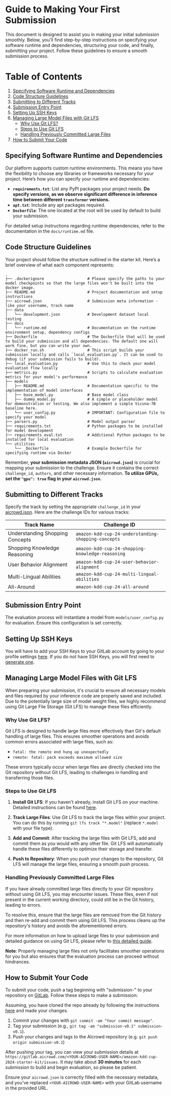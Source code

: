 # Guide to Making Your First Submission

This document is designed to assist you in making your initial submission smoothly. Below, you'll find step-by-step instructions on specifying your software runtime and dependencies, structuring your code, and finally, submitting your project. Follow these guidelines to ensure a smooth submission process.

# Table of Contents

1. [Specifying Software Runtime and Dependencies](#specifying-software-runtime-and-dependencies)
2. [Code Structure Guidelines](#code-structure-guidelines)
3. [Submitting to Different Tracks](#submitting-to-different-tracks)
4. [Submission Entry Point](#submission-entry-point)
5. [Setting Up SSH Keys](#setting-up-ssh-keys)
6. [Managing Large Model Files with Git LFS](#managing-large-model-files-with-git-lfs)
    - [Why Use Git LFS?](#why-use-git-lfs)
    - [Steps to Use Git LFS](#steps-to-use-git-lfs)
    - [Handling Previously Committed Large Files](#handling-previously-committed-large-files)
7. [How to Submit Your Code](#how-to-submit-your-code)


## Specifying Software Runtime and Dependencies

Our platform supports custom runtime environments. This means you have the flexibility to choose any libraries or frameworks necessary for your project. Here’s how you can specify your runtime and dependencies:

- **`requirements.txt`**: List any PyPI packages your project needs. **Do specify versions, as we observe significant difference in inference time between different `transformer` versions.**
- **`apt.txt`**: Include any apt packages required.
- **`Dockerfile`**: The one located at the root will be used by default to build your submission. 

For detailed setup instructions regarding runtime dependencies, refer to the documentation in the `docs/runtime.md` file.

## Code Structure Guidelines

Your project should follow the structure outlined in the starter kit. Here’s a brief overview of what each component represents:

```
.
├── .dockerignore                   # Please specify the paths to your model checkpoints so that the large files won't be built into the docker image. 
├── README.md                       # Project documentation and setup instructions
├── aicrowd.json                    # Submission meta information - like your username, track name
├── data
│   └── development.json            # Development dataset local testing
├── docs
│   └── runtime.md                  # Documentation on the runtime environment setup, dependency configs
├── Dockerfile                      # The Dockerfile that will be used to build your submission and all dependencies. The default one will work fine, but you can write your own. 
├── docker_run.sh                   # This script builds your submission locally and calls `local_evaluation.py`. It can be used to debug (if your submission fails to build). 
├── local_evaluation.py             # Use this to check your model evaluation flow locally
├── metrics.py                      # Scripts to calculate evaluation metrics for your model's performance
├── models
│   ├── README.md                   # Documentation specific to the implementation of model interfaces
│   ├── base_model.py               # Base model class 
│   ├── dummy_model.py              # A simple or placeholder model for demonstration or testing. We also implement a simple Vicuna-7B baseline here. 
│   └── user_config.py              # IMPORTANT: Configuration file to specify your model 
├── parsers.py                      # Model output parser
├── requirements.txt                # Python packages to be installed for model development
├── requirements_eval.txt           # Additional Python packages to be installed for local evaluation
└── utilities
    └── _Dockerfile                 # Example Dockerfile for specifying runtime via Docker
```

Remember, **your submission metadata JSON (`aicrowd.json`)** is crucial for mapping your submission to the challenge. Ensure it contains the correct `challenge_id`, `authors`, and other necessary information. **To utilize GPUs, set the `"gpu": true` flag in your `aicrowd.json`.**

## Submitting to Different Tracks

Specify the track by setting the appropriate `challenge_id` in your [aicrowd.json](aicrowd.json). Here are the challenge IDs for various tracks:

| Track Name                        | Challenge ID                                        |
|-----------------------------------|-----------------------------------------------------|
| Understanding Shopping Concepts   | `amazon-kdd-cup-24-understanding-shopping-concepts` |
| Shopping Knowledge Reasoning      | `amazon-kdd-cup-24-shopping-knowledge-reasoning`    |
| User Behavior Alignment           | `amazon-kdd-cup-24-user-behavior-alignment`         |
| Multi-Lingual Abilities           | `amazon-kdd-cup-24-multi-lingual-abilities`         |
| All-Around                        | `amazon-kdd-cup-24-all-around`                      |

## Submission Entry Point

The evaluation process will instantiate a model from `models/user_config.py` for evaluation. Ensure this configuration is set correctly.

## Setting Up SSH Keys

You will have to add your SSH Keys to your GitLab account by going to your profile settings [here](https://gitlab.aicrowd.com/profile/keys). If you do not have SSH Keys, you will first need to [generate one](https://docs.gitlab.com/ee/ssh/README.html#generating-a-new-ssh-key-pair).


## Managing Large Model Files with Git LFS

When preparing your submission, it's crucial to ensure all necessary models and files required by your inference code are properly saved and included. Due to the potentially large size of model weight files, we highly recommend using Git Large File Storage (Git LFS) to manage these files efficiently.

### Why Use Git LFS?

Git LFS is designed to handle large files more effectively than Git's default handling of large files. This ensures smoother operations and avoids common errors associated with large files, such as:

- `fatal: the remote end hung up unexpectedly`
- `remote: fatal: pack exceeds maximum allowed size`

These errors typically occur when large files are directly checked into the Git repository without Git LFS, leading to challenges in handling and transferring those files.

### Steps to Use Git LFS

1. **Install Git LFS**: If you haven't already, install Git LFS on your machine. Detailed instructions can be found [here](https://git-lfs.github.com/).

2. **Track Large Files**: Use Git LFS to track the large files within your project. You can do this by running `git lfs track "*.model"` (replace `*.model` with your file type).

3. **Add and Commit**: After tracking the large files with Git LFS, add and commit them as you would with any other file. Git LFS will automatically handle these files differently to optimize their storage and transfer.

4. **Push to Repository**: When you push your changes to the repository, Git LFS will manage the large files, ensuring a smooth push process.

### Handling Previously Committed Large Files

If you have already committed large files directly to your Git repository without using Git LFS, you may encounter issues. These files, even if not present in the current working directory, could still be in the Git history, leading to errors.

To resolve this, ensure that the large files are removed from the Git history and then re-add and commit them using Git LFS. This process cleans up the repository's history and avoids the aforementioned errors.

For more information on how to upload large files to your submission and detailed guidance on using Git LFS, please refer to [this detailed guide](https://discourse.aicrowd.com/t/how-to-upload-large-files-size-to-your-submission/2304).

**Note**: Properly managing large files not only facilitates smoother operations for you but also ensures that the evaluation process can proceed without hindrances.

## How to Submit Your Code

To submit your code, push a tag beginning with "submission-" to your repository on [GitLab](https://gitlab.aicrowd.com/). Follow these steps to make a submission:

Assuming, you have cloned the repo already by following the instructions [here](../README.md#setup) and made your changes.

1. Commit your changes with `git commit -am "Your commit message"`.
2. Tag your submission (e.g., `git tag -am "submission-v0.1" submission-v0.1`).
3. Push your changes and tags to the AIcrowd repository (e.g. `git push origin submission-v0.1`)

After pushing your tag, you can view your submission details at `https://gitlab.aicrowd.com/<YOUR-AICROWD-USER-NAME>/amazon-kdd-cup-2024-starter-kit/issues`. It may take about **30 minutes** for each submission to build and begin evaluation, so please be patient. 

Ensure your `aicrowd.json` is correctly filled with the necessary metadata, and you've replaced `<YOUR-AICROWD-USER-NAME>` with your GitLab username in the provided URL.
